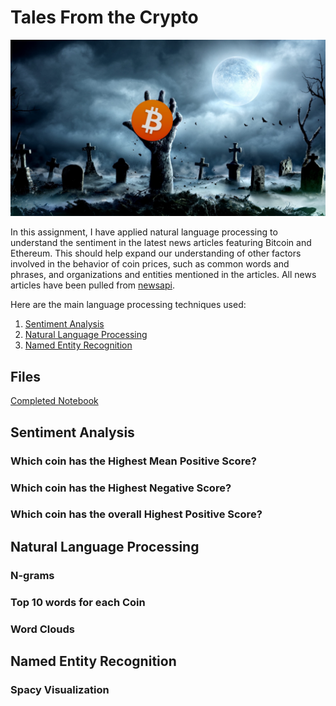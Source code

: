 # Tales From the Crypto

![BTC-ETH](Images/creepy-btc.jpg)

In this assignment, I have applied natural language processing to understand the sentiment in the latest news articles featuring Bitcoin and Ethereum. This should help expand our understanding of other factors involved in the behavior of coin prices, such as common words and phrases, and organizations and entities mentioned in the articles. All news articles have been pulled from [newsapi](https://newsapi.org/).

Here are the main language processing techniques used:

1. [Sentiment Analysis](#1---Sentiment-Analysis)
2. [Natural Language Processing](#2---Natural-Language-Processing)
3. [Named Entity Recognition](#3---Named-Entity-Recognition)


## Files

[Completed Notebook](crypto_sentiment.ipynb)

## Sentiment Analysis

### Which coin has the Highest Mean Positive Score?

### Which coin has the Highest Negative Score?

### Which coin has the overall Highest Positive Score?

## Natural Language Processing

### N-grams

### Top 10 words for each Coin

### Word Clouds

## Named Entity Recognition

### Spacy Visualization